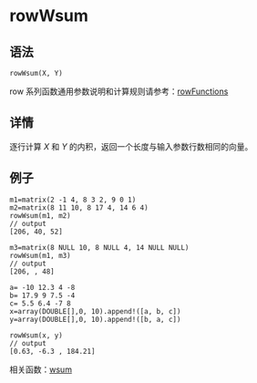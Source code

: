 # rowWsum

## 语法

`rowWsum(X, Y)`

row 系列函数通用参数说明和计算规则请参考：[rowFunctions](../themes/rowFunctions.html)

## 详情

逐行计算 *X* 和 *Y* 的内积，返回一个长度与输入参数行数相同的向量。

## 例子

```
m1=matrix(2 -1 4, 8 3 2, 9 0 1)
m2=matrix(8 11 10, 8 17 4, 14 6 4)
rowWsum(m1, m2)
// output
[206, 40, 52]

m3=matrix(8 NULL 10, 8 NULL 4, 14 NULL NULL)
rowWsum(m1, m3)
// output
[206, , 48]

a= -10 12.3 4 -8
b= 17.9 9 7.5 -4
c= 5.5 6.4 -7 8
x=array(DOUBLE[],0, 10).append!([a, b, c])
y=array(DOUBLE[],0, 10).append!([b, a, c])

rowWsum(x, y)
// output
[0.63, -6.3 , 184.21]
```

相关函数：[wsum](../w/wsum.html)

